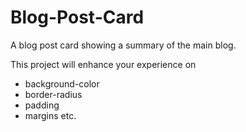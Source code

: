 # Blog-Post-Card
A blog post card showing a summary of the main blog.

This project will enhance your experience on
- background-color
- border-radius
- padding
- margins etc.
